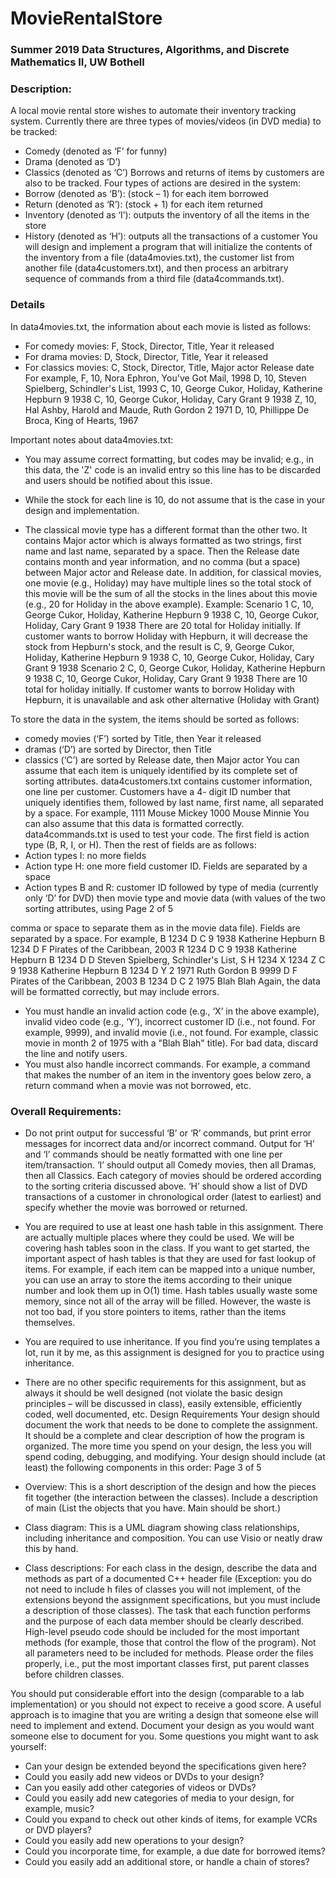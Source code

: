 # MovieRentalStore
### Summer 2019 Data Structures, Algorithms, and Discrete Mathematics II, UW Bothell

### Description:
A local movie rental store wishes to automate their inventory tracking system. Currently there are three types of movies/videos (in DVD media) to be tracked:
- Comedy (denoted as ‘F’ for funny)
- Drama (denoted as ‘D’)
- Classics (denoted as ‘C’)
Borrows and returns of items by customers are also to be tracked. Four types of actions are desired in the system:
- Borrow (denoted as ‘B’): (stock – 1) for each item borrowed
- Return (denoted as ‘R’): (stock + 1) for each item returned
- Inventory (denoted as ‘I’): outputs the inventory of all the items in the store
- History (denoted as ‘H’): outputs all the transactions of a customer
You will design and implement a program that will initialize the contents of the inventory from a file (data4movies.txt), the customer list from another file (data4customers.txt), and then process an arbitrary sequence of commands from a third file (data4commands.txt).

### Details
In data4movies.txt, the information about each movie is listed as follows:
  - For comedy movies: F, Stock, Director, Title, Year it released
  - For drama movies: D, Stock, Director, Title, Year it released
  - For classics movies: C, Stock, Director, Title, Major actor Release date
For example,
  F, 10, Nora Ephron, You've Got Mail, 1998
  D, 10, Steven Spielberg, Schindler's List, 1993 
  C, 10, George Cukor, Holiday, Katherine Hepburn 9 1938
  C, 10, George Cukor, Holiday, Cary Grant 9 1938 
  Z, 10, Hal Ashby, Harold and Maude, Ruth Gordon  2 1971
  D, 10, Phillippe De Broca, King of Hearts, 1967

Important notes about data4movies.txt:
  - You may assume correct formatting, but codes may be invalid; e.g., in this data, the 'Z'
  code is an invalid entry so this line has to be discarded and users should be notified about
  this issue.
  - While the stock for each line is 10, do not assume that is the case in your design and
  implementation.

  - The classical movie type has a different format than the other two. It contains Major actor which is always formatted as two strings, first name      and last name, separated by a space. Then the Release date contains month and year information, and no comma (but a space) between Major actor and Release date. In addition, for classical movies, one movie (e.g., Holiday) may have multiple lines so the total stock of this movie will be the sum of all the stocks in the lines about this movie (e.g., 20 for Holiday in the above example).
Example: Scenario 1
  C, 10, George Cukor, Holiday, Katherine Hepburn 9 1938
  C, 10, George Cukor, Holiday, Cary Grant 9 1938
  There are 20 total for Holiday initially. If customer wants to borrow Holiday with Hepburn, it will decrease the stock from Hepburn's stock, and the  result is
  C, 9, George Cukor, Holiday, Katherine Hepburn 9 1938
  C, 10, George Cukor, Holiday, Cary Grant 9 1938 Scenario 2
  C, 0, George Cukor, Holiday, Katherine Hepburn 9 1938
  C, 10, George Cukor, Holiday, Cary Grant 9 1938
  There are 10 total for holiday initially. If customer wants to borrow Holiday with Hepburn, it is unavailable and ask other alternative (Holiday with Grant)
  
To store the data in the system, the items should be sorted as follows:
  - comedy movies (‘F’) sorted by Title, then Year it released
  - dramas (‘D’) are sorted by Director, then Title
  - classics (‘C’) are sorted by Release date, then Major actor
You can assume that each item is uniquely identified by its complete set of sorting attributes.
data4customers.txt contains customer information, one line per customer. Customers have a 4- digit ID number that uniquely identifies them, followed by last name, first name, all separated by a space. For example,
      1111 Mouse Mickey
      1000 Mouse Minnie
You can also assume that this data is formatted correctly.
data4commands.txt is used to test your code. The first field is action type (B, R, I, or H). Then the rest of fields are as follows:
- Action types I: no more fields
- Action type H: one more field customer ID. Fields are separated by a space
- Action types B and R: customer ID followed by type of media (currently only ‘D’ for
DVD) then movie type and movie data (with values of the two sorting attributes, using Page 2 of 5
  
comma or space to separate them as in the movie data file). Fields are separated by a
space.
For example,
  B 1234 D C 9 1938 Katherine Hepburn
  B 1234 D F Pirates of the Caribbean, 2003
  R 1234 D C 9 1938 Katherine Hepburn
  B 1234 D D Steven Spielberg, Schindler's List, S
  H 1234
  X 1234 Z C 9 1938 Katherine Hepburn
  B 1234 D Y 2 1971 Ruth Gordon
  B 9999 D F Pirates of the Caribbean, 2003
  B 1234 D C 2 1975 Blah Blah
Again, the data will be formatted correctly, but may include errors.
  - You must handle an invalid action code (e.g., ‘X’ in the above example), invalid video
  code (e.g., ‘Y’), incorrect customer ID (i.e., not found. For example, 9999), and invalid movie (i.e., not found. For example, classic movie in month   2 of 1975 with a "Blah Blah" title). For bad data, discard the line and notify users.
  - You must also handle incorrect commands. For example, a command that makes the number of an item in the inventory goes below zero, a return command   when a movie was not borrowed, etc.
  
### Overall Requirements:
  - Do not print output for successful ‘B’ or ‘R’ commands, but print error messages for
  incorrect data and/or incorrect command. Output for ‘H’ and ‘I’ commands should be neatly formatted with one line per item/transaction. ‘I’ should  output all Comedy movies, then all Dramas, then all Classics. Each category of movies should be ordered according to the sorting criteria discussed above. ‘H’ should show a list of DVD transactions of a customer in chronological order (latest to earliest) and specify whether the movie was borrowed or returned.
  - You are required to use at least one hash table in this assignment. There are actually multiple places where they could be used. We will be   covering hash tables soon in the class. If you want to get started, the important aspect of hash tables is that they are used for fast lookup of items. For example, if each item can be mapped into a unique number, you can use an array to store the items according to their unique number and look them up in O(1) time. Hash tables usually waste some memory, since not all of the array will be filled. However, the waste is not too bad, if you store pointers to items, rather than the items themselves.
  - You are required to use inheritance. If you find you’re using templates a lot, run it by me, as this assignment is designed for you to practice using inheritance.
  - There are no other specific requirements for this assignment, but as always it should be well designed (not violate the basic design principles –   will be discussed in class), easily extensible, efficiently coded, well documented, etc.
Design Requirements
Your design should document the work that needs to be done to complete the assignment. It should be a complete and clear description of how the program is organized. The more time you spend on your design, the less you will spend coding, debugging, and modifying.
Your design should include (at least) the following components in this order: Page 3 of 5

  - Overview: This is a short description of the design and how the pieces fit together (the interaction between the classes). Include a description of main (List the objects that you have. Main should be short.)
  - Class diagram: This is a UML diagram showing class relationships, including inheritance and composition. You can use Visio or neatly draw this by hand.
  - Class descriptions: For each class in the design, describe the data and methods as part of a documented C++ header file (Exception: you do not need to include h files of classes you will not implement, of the extensions beyond the assignment specifications, but you must include a description of those classes). The task that each function performs and the purpose of each data member should be clearly described. High-level pseudo code should be included for the most important methods (for example, those that control the flow of the program). Not all parameters need to be included for methods. Please order the files properly, i.e., put the most important classes first, put parent classes before children classes.

You should put considerable effort into the design (comparable to a lab implementation) or you should not expect to receive a good score. A useful approach is to imagine that you are writing a design that someone else will need to implement and extend. Document your design as you would
want someone else to document for you. Some questions you might want to ask yourself:
  - Can your design be extended beyond the specifications given here?
  - Could you easily add new videos or DVDs to your design?
  - Can you easily add other categories of videos or DVDs?
  - Could you easily add new categories of media to your design, for example, music?
  - Could you expand to check out other kinds of items, for example VCRs or DVD players?
  - Could you easily add new operations to your design?
  - Could you incorporate time, for example, a due date for borrowed items?
  - Could you easily add an additional store, or handle a chain of stores?
